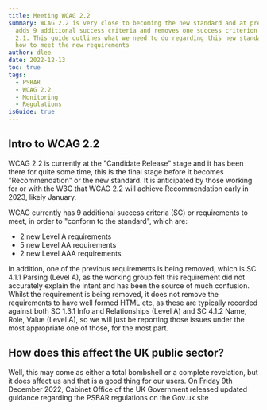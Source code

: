 ```yaml
---
title: Meeting WCAG 2.2
summary: WCAG 2.2 is very close to becoming the new standard and at present it
  adds 9 additional success criteria and removes one success criterion from WCAG
  2.1. This guide outlines what we need to do regarding this new standard and
  how to meet the new requirements
author: dlee
date: 2022-12-13
toc: true
tags:
  - PSBAR
  - WCAG 2.2
  - Monitoring
  - Regulations
isGuide: true
---
```

## Intro to WCAG 2.2

WCAG 2.2 is currently at the "Candidate Release" stage and it has been there for quite some time, this is the final stage before it becomes "Recommendation" or the new standard. It is anticipated by those working for or with the W3C that WCAG 2.2 will achieve Recommendation early in 2023, likely January.

WCAG currently has 9 additional success criteria (SC) or requirements to meet, in order to "conform to the standard", which are:

* 2 new Level A requirements
* 5 new Level AA requirements
* 2 new Level AAA requirements

In addition, one of the previous requirements is being removed, which is SC 4.1.1 Parsing (Level A), as the working group felt this requirement did not accurately explain the intent and has been the source of much confusion. Whilst the requirement is being removed, it does not remove the requirements to have well formed HTML etc, as these are typically recorded against both SC 1.3.1 Info and Relationships (Level A) and SC 4.1.2 Name, Role, Value (Level A), so we will just be reporting those issues under the most appropriate one of those, for the most part.

## How does this affect the UK public sector?

Well, this may come as either a total bombshell or a complete revelation, but it does affect us and that is a good thing for our users. On Friday 9th December 2022, Cabinet Office of the UK Government released updated guidance regarding the PSBAR regulations on the Gov.uk site